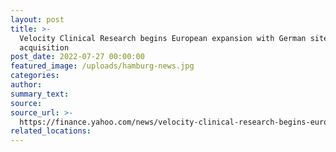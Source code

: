 ```yaml
---
layout: post
title: >-
  Velocity Clinical Research begins European expansion with German site
  acquisition
post_date: 2022-07-27 00:00:00
featured_image: /uploads/hamburg-news.jpg
categories:
author:
summary_text:
source:
source_url: >-
  https://finance.yahoo.com/news/velocity-clinical-research-begins-european-060000996.html?guccounter=1&guce_referrer=aHR0cHM6Ly93d3cuYmluZy5jb20v&guce_referrer_sig=AQAAAIFG4nZ-IWMNOLIbGw3PMgc4aVIAJkZUbM6SQ1g3sI7Nz5UMiMy0zLZPT4hUn-uD4rNK3SEaJF0k-PrGFYnEqg9_4SGBzZyJqIWMxC_qGvQ39zlBN6k3KSf-U3BQ9-WsOsEWZa7z6RU0_ELx-izAB7pRJj59rWDeSu73vQlfFbTh
related_locations:
---
```

